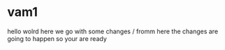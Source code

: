 # vam1
hello wolrd
here we go with some changes
/
fromm here the changes are going to happen
so your are ready
